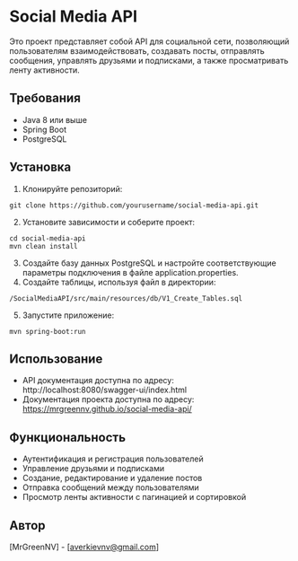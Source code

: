# Social Media API

Это проект представляет собой API для социальной сети, позволяющий пользователям взаимодействовать, создавать посты, отправлять сообщения, управлять друзьями и подписками, а также просматривать ленту активности.

## Требования

- Java 8 или выше
- Spring Boot
- PostgreSQL

## Установка

1. Клонируйте репозиторий:

```shell
git clone https://github.com/yourusername/social-media-api.git
```

2. Установите зависимости и соберите проект:
```shell
cd social-media-api
mvn clean install
```

3. Создайте базу данных PostgreSQL и настройте соответствующие параметры подключения в файле application.properties.
4. Создайте таблицы, используя файл в директории:
```shell
/SocialMediaAPI/src/main/resources/db/V1_Create_Tables.sql
```
5. Запустите приложение:
```shell
mvn spring-boot:run
```

## Использование
- API документация доступна по адресу: http://localhost:8080/swagger-ui/index.html
- Документация проекта доступна по адресу: https://mrgreennv.github.io/social-media-api/

## Функциональность
- Аутентификация и регистрация пользователей
- Управление друзьями и подписками
- Создание, редактирование и удаление постов
- Отправка сообщений между пользователями
- Просмотр ленты активности с пагинацией и сортировкой

## Автор
[MrGreenNV] - [averkievnv@gmail.com]